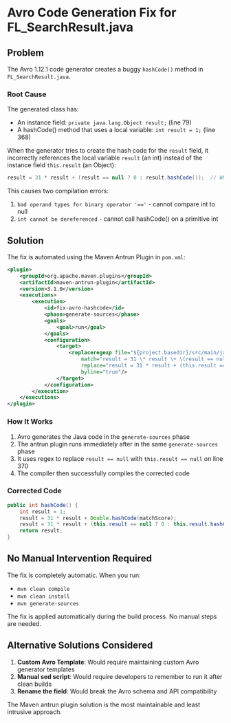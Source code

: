 # Avro Code Generation Fix for FL_SearchResult.java

## Problem

The Avro 1.12.1 code generator creates a buggy `hashCode()` method in `FL_SearchResult.java`. 

### Root Cause

The generated class has:
- An instance field: `private java.lang.Object result;` (line 79)
- A hashCode() method that uses a local variable: `int result = 1;` (line 368)

When the generator tries to create the hash code for the `result` field, it incorrectly references the local variable `result` (an int) instead of the instance field `this.result` (an Object):

```java
result = 31 * result + (result == null ? 0 : result.hashCode());  // WRONG
```

This causes two compilation errors:
1. `bad operand types for binary operator '=='` - cannot compare int to null
2. `int cannot be dereferenced` - cannot call hashCode() on a primitive int

## Solution

The fix is automated using the Maven Antrun Plugin in `pom.xml`:

```xml
<plugin>
    <groupId>org.apache.maven.plugins</groupId>
    <artifactId>maven-antrun-plugin</artifactId>
    <version>3.1.0</version>
    <executions>
        <execution>
            <id>fix-avro-hashcode</id>
            <phase>generate-sources</phase>
            <goals>
                <goal>run</goal>
            </goals>
            <configuration>
                <target>
                    <replaceregexp file="${project.basedir}/src/main/java/influent/idl/FL_SearchResult.java"
                        match="result = 31 \* result \+ \(result == null \? 0 : result\.hashCode\(\)\);"
                        replace="result = 31 * result + (this.result == null ? 0 : this.result.hashCode());"
                        byline="true"/>
                </target>
            </configuration>
        </execution>
    </executions>
</plugin>
```

### How It Works

1. Avro generates the Java code in the `generate-sources` phase
2. The antrun plugin runs immediately after in the same `generate-sources` phase
3. It uses regex to replace `result == null` with `this.result == null` on line 370
4. The compiler then successfully compiles the corrected code

### Corrected Code

```java
public int hashCode() {
    int result = 1;
    result = 31 * result + Double.hashCode(matchScore);
    result = 31 * result + (this.result == null ? 0 : this.result.hashCode());  // CORRECT
    return result;
}
```

## No Manual Intervention Required

The fix is completely automatic. When you run:
- `mvn clean compile`
- `mvn clean install`
- `mvn generate-sources`

The fix is applied automatically during the build process. No manual steps are needed.

## Alternative Solutions Considered

1. **Custom Avro Template**: Would require maintaining custom Avro generator templates
2. **Manual sed script**: Would require developers to remember to run it after clean builds
3. **Rename the field**: Would break the Avro schema and API compatibility

The Maven antrun plugin solution is the most maintainable and least intrusive approach.
